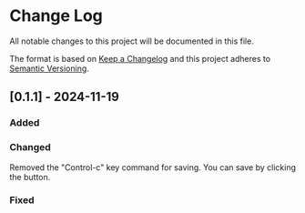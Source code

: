 
# Change Log
All notable changes to this project will be documented in this file.
 
The format is based on [Keep a Changelog](http://keepachangelog.com/)
and this project adheres to [Semantic Versioning](http://semver.org/).
 
## [0.1.1] - 2024-11-19

### Added
 
### Changed
Removed the "Control-c" key command for saving. You can save by clicking the button.

### Fixed
